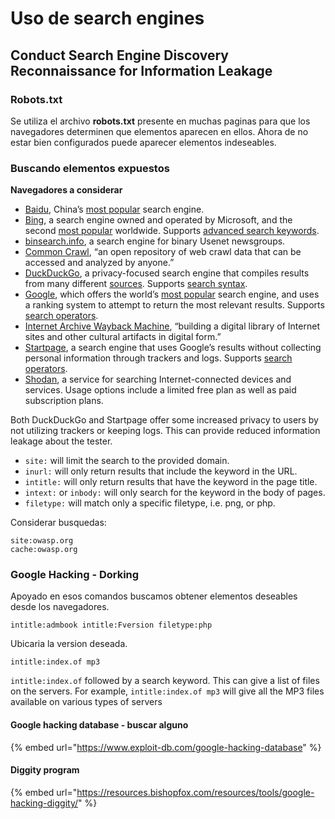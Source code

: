 # Uso de search engines

## Conduct Search Engine Discovery Reconnaissance for Information Leakage

### Robots.txt

Se utiliza el archivo **robots.txt** presente en muchas paginas para que los navegadores determinen que elementos aparecen en ellos. Ahora de no estar bien configurados puede aparecer elementos indeseables.

### Buscando elementos expuestos

**Navegadores a considerar**

* [Baidu](https://www.baidu.com/), China’s [most popular](https://en.wikipedia.org/wiki/Web_search_engine#Market_share) search engine.
* [Bing](https://www.bing.com/), a search engine owned and operated by Microsoft, and the second [most popular](https://en.wikipedia.org/wiki/Web_search_engine#Market_share) worldwide. Supports [advanced search keywords](http://help.bing.microsoft.com/#apex/18/en-US/10001/-1).
* [binsearch.info](https://binsearch.info/), a search engine for binary Usenet newsgroups.
* [Common Crawl](https://commoncrawl.org/), “an open repository of web crawl data that can be accessed and analyzed by anyone.”
* [DuckDuckGo](https://duckduckgo.com/), a privacy-focused search engine that compiles results from many different [sources](https://help.duckduckgo.com/results/sources/). Supports [search syntax](https://help.duckduckgo.com/duckduckgo-help-pages/results/syntax/).
* [Google](https://www.google.com/), which offers the world’s [most popular](https://en.wikipedia.org/wiki/Web_search_engine#Market_share) search engine, and uses a ranking system to attempt to return the most relevant results. Supports [search operators](https://support.google.com/websearch/answer/2466433).
* [Internet Archive Wayback Machine](https://archive.org/web/), “building a digital library of Internet sites and other cultural artifacts in digital form.”
* [Startpage](https://www.startpage.com/), a search engine that uses Google’s results without collecting personal information through trackers and logs. Supports [search operators](https://support.startpage.com/index.php?/Knowledgebase/Article/View/989/0/advanced-search-which-search-operators-are-supported-by-startpagecom).
* [Shodan](https://www.shodan.io/), a service for searching Internet-connected devices and services. Usage options include a limited free plan as well as paid subscription plans.

Both DuckDuckGo and Startpage offer some increased privacy to users by not utilizing trackers or keeping logs. This can provide reduced information leakage about the tester.

* `site:` will limit the search to the provided domain.
* `inurl:` will only return results that include the keyword in the URL.
* `intitle:` will only return results that have the keyword in the page title.
* `intext:` or `inbody:` will only search for the keyword in the body of pages.
* `filetype:` will match only a specific filetype, i.e. png, or php.

Considerar busquedas:

```text
site:owasp.org
cache:owasp.org
```

### Google Hacking - Dorking

Apoyado en esos comandos buscamos obtener elementos deseables desde los navegadores.

```text
intitle:admbook intitle:Fversion filetype:php 
```

Ubicaria la version deseada.

```text
intitle:index.of mp3
```

 `intitle:index.of` followed by a search keyword. This can give a list of files on the servers. For example, `intitle:index.of mp3` will give all the MP3 files available on various types of servers

#### Google hacking database - buscar alguno

{% embed url="https://www.exploit-db.com/google-hacking-database" %}

#### Diggity program

{% embed url="https://resources.bishopfox.com/resources/tools/google-hacking-diggity/" %}



